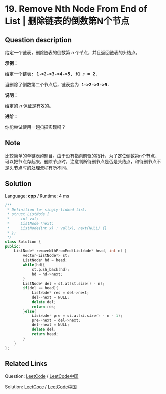# 19. Remove Nth Node From End of List | 删除链表的倒数第N个节点

## Question description

<!--If you want to use the English description, use <p>Given a linked list, remove the <em>n</em>-th node from the end of list and return its head.</p>

<p><strong>Example:</strong></p>

<pre>
Given linked list: <strong>1-&gt;2-&gt;3-&gt;4-&gt;5</strong>, and <strong><em>n</em> = 2</strong>.

After removing the second node from the end, the linked list becomes <strong>1-&gt;2-&gt;3-&gt;5</strong>.
</pre>

<p><strong>Note:</strong></p>

<p>Given <em>n</em> will always be valid.</p>

<p><strong>Follow up:</strong></p>

<p>Could you do this in one pass?</p>
 instead-->
<p>给定一个链表，删除链表的倒数第&nbsp;<em>n&nbsp;</em>个节点，并且返回链表的头结点。</p>

<p><strong>示例：</strong></p>

<pre>给定一个链表: <strong>1-&gt;2-&gt;3-&gt;4-&gt;5</strong>, 和 <strong><em>n</em> = 2</strong>.

当删除了倒数第二个节点后，链表变为 <strong>1-&gt;2-&gt;3-&gt;5</strong>.
</pre>

<p><strong>说明：</strong></p>

<p>给定的 <em>n</em>&nbsp;保证是有效的。</p>

<p><strong>进阶：</strong></p>

<p>你能尝试使用一趟扫描实现吗？</p>


## Note

比较简单的单链表的题目。由于没有指向前驱的指针，为了定位倒数第n个节点，可以把节点存起来。删除节点时，注意判断待删节点是否是头结点，和待删节点不是头节点时的处理流程有所不同。


## Solution

Language: **cpp**  /  Runtime: 4 ms

```cpp
/**
 * Definition for singly-linked list.
 * struct ListNode {
 *     int val;
 *     ListNode *next;
 *     ListNode(int x) : val(x), next(NULL) {}
 * };
 */
class Solution {
public:
    ListNode* removeNthFromEnd(ListNode* head, int n) {
        vector<ListNode*> st;
        ListNode* hd = head;
        while(hd){
            st.push_back(hd);
            hd = hd->next;
        }
        ListNode* del = st.at(st.size() - n);
        if(del == head){
            ListNode* res = del->next;
            del->next = NULL;
            delete del;
            return res;
        }else{
            ListNode* pre = st.at(st.size() - n - 1);
            pre->next = del->next;
            del->next = NULL;
            delete del;
            return head;
        }
    }
};
```



## Related Links

Question: [LeetCode](https://leetcode.com/problems/remove-nth-node-from-end-of-list/description/)  /  [LeetCode中国](https://leetcode-cn.com/problems/remove-nth-node-from-end-of-list/description/)

Solution: [LeetCode](https://leetcode.com/articles/remove-nth-node-from-end-of-list/)  /  [LeetCode中国](https://leetcode-cn.com/articles/remove-nth-node-from-end-of-list/)